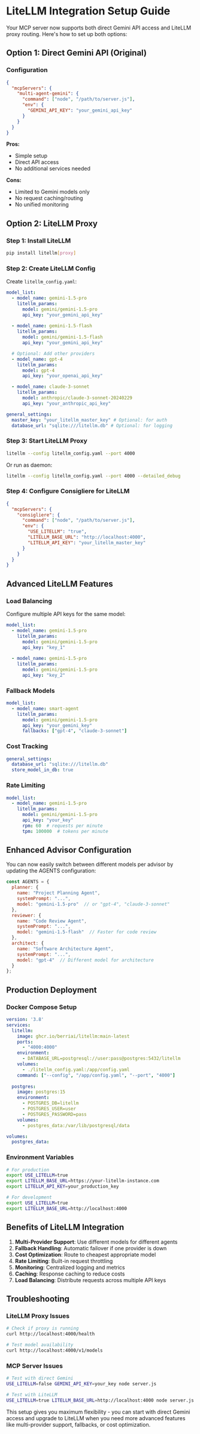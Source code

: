 # LiteLLM Integration Setup Guide

Your MCP server now supports both direct Gemini API access and LiteLLM proxy routing. Here's how to set up both options:

## Option 1: Direct Gemini API (Original)

### Configuration
```json
{
  "mcpServers": {
    "multi-agent-gemini": {
      "command": ["node", "/path/to/server.js"],
      "env": {
        "GEMINI_API_KEY": "your_gemini_api_key"
      }
    }
  }
}
```

**Pros:**
- Simple setup
- Direct API access
- No additional services needed

**Cons:**
- Limited to Gemini models only
- No request caching/routing
- No unified monitoring

## Option 2: LiteLLM Proxy

### Step 1: Install LiteLLM
```bash
pip install litellm[proxy]
```

### Step 2: Create LiteLLM Config
Create `litellm_config.yaml`:

```yaml
model_list:
  - model_name: gemini-1.5-pro
    litellm_params:
      model: gemini/gemini-1.5-pro
      api_key: "your_gemini_api_key"
  
  - model_name: gemini-1.5-flash
    litellm_params:
      model: gemini/gemini-1.5-flash
      api_key: "your_gemini_api_key"

  # Optional: Add other providers
  - model_name: gpt-4
    litellm_params:
      model: gpt-4
      api_key: "your_openai_api_key"

  - model_name: claude-3-sonnet
    litellm_params:
      model: anthropic/claude-3-sonnet-20240229
      api_key: "your_anthropic_api_key"

general_settings:
  master_key: "your_litellm_master_key" # Optional: for auth
  database_url: "sqlite:///litellm.db" # Optional: for logging
```

### Step 3: Start LiteLLM Proxy
```bash
litellm --config litellm_config.yaml --port 4000
```

Or run as daemon:
```bash
litellm --config litellm_config.yaml --port 4000 --detailed_debug
```

### Step 4: Configure Consigliere for LiteLLM
```json
{
  "mcpServers": {
    "consigliere": {
      "command": ["node", "/path/to/server.js"],
      "env": {
        "USE_LITELLM": "true",
        "LITELLM_BASE_URL": "http://localhost:4000",
        "LITELLM_API_KEY": "your_litellm_master_key"
      }
    }
  }
}
```

## Advanced LiteLLM Features

### Load Balancing
Configure multiple API keys for the same model:
```yaml
model_list:
  - model_name: gemini-1.5-pro
    litellm_params:
      model: gemini/gemini-1.5-pro
      api_key: "key_1"
  
  - model_name: gemini-1.5-pro
    litellm_params:
      model: gemini/gemini-1.5-pro
      api_key: "key_2"
```

### Fallback Models
```yaml
model_list:
  - model_name: smart-agent
    litellm_params:
      model: gemini/gemini-1.5-pro
      api_key: "your_gemini_key"
      fallbacks: ["gpt-4", "claude-3-sonnet"]
```

### Cost Tracking
```yaml
general_settings:
  database_url: "sqlite:///litellm.db"
  store_model_in_db: true
```

### Rate Limiting
```yaml
model_list:
  - model_name: gemini-1.5-pro
    litellm_params:
      model: gemini/gemini-1.5-pro
      api_key: "your_key"
      rpm: 60  # requests per minute
      tpm: 100000  # tokens per minute
```

## Enhanced Advisor Configuration

You can now easily switch between different models per advisor by updating the AGENTS configuration:

```javascript
const AGENTS = {
  planner: {
    name: "Project Planning Agent",
    systemPrompt: "...",
    model: "gemini-1.5-pro"  // or "gpt-4", "claude-3-sonnet"
  },
  reviewer: {
    name: "Code Review Agent", 
    systemPrompt: "...",
    model: "gemini-1.5-flash"  // Faster for code review
  },
  architect: {
    name: "Software Architecture Agent",
    systemPrompt: "...",
    model: "gpt-4"  // Different model for architecture
  }
};
```

## Production Deployment

### Docker Compose Setup
```yaml
version: '3.8'
services:
  litellm:
    image: ghcr.io/berriai/litellm:main-latest
    ports:
      - "4000:4000"
    environment:
      - DATABASE_URL=postgresql://user:pass@postgres:5432/litellm
    volumes:
      - ./litellm_config.yaml:/app/config.yaml
    command: ["--config", "/app/config.yaml", "--port", "4000"]
    
  postgres:
    image: postgres:15
    environment:
      - POSTGRES_DB=litellm
      - POSTGRES_USER=user
      - POSTGRES_PASSWORD=pass
    volumes:
      - postgres_data:/var/lib/postgresql/data

volumes:
  postgres_data:
```

### Environment Variables
```bash
# For production
export USE_LITELLM=true
export LITELLM_BASE_URL=https://your-litellm-instance.com
export LITELLM_API_KEY=your_production_key

# For development  
export USE_LITELLM=true
export LITELLM_BASE_URL=http://localhost:4000
```

## Benefits of LiteLLM Integration

1. **Multi-Provider Support**: Use different models for different agents
2. **Fallback Handling**: Automatic failover if one provider is down
3. **Cost Optimization**: Route to cheapest appropriate model
4. **Rate Limiting**: Built-in request throttling
5. **Monitoring**: Centralized logging and metrics
6. **Caching**: Response caching to reduce costs
7. **Load Balancing**: Distribute requests across multiple API keys

## Troubleshooting

### LiteLLM Proxy Issues
```bash
# Check if proxy is running
curl http://localhost:4000/health

# Test model availability
curl http://localhost:4000/v1/models
```

### MCP Server Issues
```bash
# Test with direct Gemini
USE_LITELLM=false GEMINI_API_KEY=your_key node server.js

# Test with LiteLLM
USE_LITELLM=true LITELLM_BASE_URL=http://localhost:4000 node server.js
```

This setup gives you maximum flexibility - you can start with direct Gemini access and upgrade to LiteLLM when you need more advanced features like multi-provider support, fallbacks, or cost optimization.
